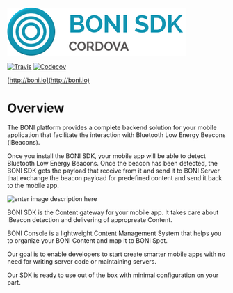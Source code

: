 ![BONI](https://raw.githubusercontent.com/BONI-hub/boni.io/gh-pages/img/logo/logo-cordova.png)

[![Travis](https://img.shields.io/travis/BONI-hub/cordova-plugin-boni.svg)](https://travis-ci.org/BONI-hub/cordova-plugin-boni)
[![Codecov](https://img.shields.io/codecov/c/github/BONI-hub/cordova-plugin-boni/master.svg)](https://codecov.io/github/BONI-hub/cordova-plugin-boni?branch=master)

[http://boni.io](http://boni.io)

# Overview
The BONI platform provides a complete backend solution for your mobile application that facilitate the interaction with Bluetooth Low Energy Beacons (iBeacons).

Once you install the BONI SDK, your mobile app will be able to detect Bluetooth Low Energy Beacons. Once the beacon has been detected, the BONI SDK gets the payload that receive from it and send it to BONI Server that exchange the beacon payload for predefined content and send it back to the mobile app.

![enter image description here](http://boni.io/img/front-banner.svg)

BONI SDK is the Content gateway for your mobile app. It takes care about iBeacon detection and delivering of appropreate Content.

BONI Console is a lightweight Content Management System that helps you to organize your BONI Content and map it to BONI Spot.

Our goal is to enable developers to start create smarter mobile apps with no need for writing server code or maintaining servers.

Our SDK is ready to use out of the box with minimal configuration on your part.
